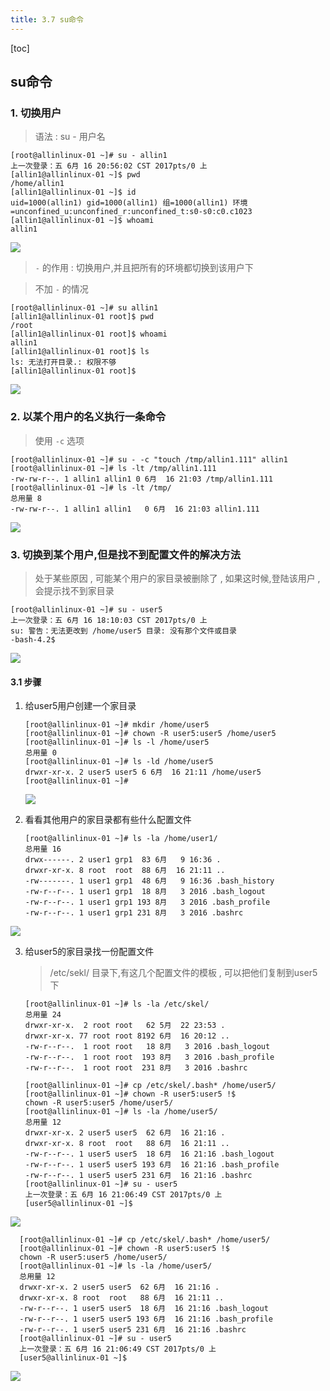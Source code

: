 ```yaml
---
title: 3.7 su命令
---
```


[toc]

## su命令

### 1. 切换用户

> 语法 : su - 用户名

```
[root@allinlinux-01 ~]# su - allin1
上一次登录：五 6月 16 20:56:02 CST 2017pts/0 上
[allin1@allinlinux-01 ~]$ pwd
/home/allin1
[allin1@allinlinux-01 ~]$ id
uid=1000(allin1) gid=1000(allin1) 组=1000(allin1) 环境=unconfined_u:unconfined_r:unconfined_t:s0-s0:c0.c1023
[allin1@allinlinux-01 ~]$ whoami
allin1
```

![](http://oqjg6c4c1.bkt.clouddn.com/201706162059_949.png)

> `-` 的作用 : 切换用户,并且把所有的环境都切换到该用户下

> 不加 `-` 的情况

```
[root@allinlinux-01 ~]# su allin1
[allin1@allinlinux-01 root]$ pwd
/root
[allin1@allinlinux-01 root]$ whoami
allin1
[allin1@allinlinux-01 root]$ ls
ls: 无法打开目录.: 权限不够
[allin1@allinlinux-01 root]$ 
```

![](http://oqjg6c4c1.bkt.clouddn.com/201706162102_539.png)



### 2. 以某个用户的名义执行一条命令

> 使用 `-c` 选项

```
[root@allinlinux-01 ~]# su - -c "touch /tmp/allin1.111" allin1
[root@allinlinux-01 ~]# ls -lt /tmp/allin1.111 
-rw-rw-r--. 1 allin1 allin1 0 6月  16 21:03 /tmp/allin1.111
[root@allinlinux-01 ~]# ls -lt /tmp/
总用量 8
-rw-rw-r--. 1 allin1 allin1   0 6月  16 21:03 allin1.111
```

![](http://oqjg6c4c1.bkt.clouddn.com/201706162105_89.png)



### 3. 切换到某个用户,但是找不到配置文件的解决方法

> 处于某些原因 , 可能某个用户的家目录被删除了 , 如果这时候,登陆该用户 , 会提示找不到家目录

```
[root@allinlinux-01 ~]# su - user5
上一次登录：五 6月 16 18:10:03 CST 2017pts/0 上
su: 警告：无法更改到 /home/user5 目录: 没有那个文件或目录
-bash-4.2$ 
```

![](http://oqjg6c4c1.bkt.clouddn.com/201706162107_745.png)

#### 3.1 步骤
 1. 给user5用户创建一个家目录
	```
	[root@allinlinux-01 ~]# mkdir /home/user5
	[root@allinlinux-01 ~]# chown -R user5:user5 /home/user5
	[root@allinlinux-01 ~]# ls -l /home/user5
	总用量 0
	[root@allinlinux-01 ~]# ls -ld /home/user5
	drwxr-xr-x. 2 user5 user5 6 6月  16 21:11 /home/user5
	[root@allinlinux-01 ~]# 
	```
	![](http://oqjg6c4c1.bkt.clouddn.com/201706162112_941.png)
	
 2. 看看其他用户的家目录都有些什么配置文件

	```
	[root@allinlinux-01 ~]# ls -la /home/user1/
	总用量 16
	drwx------. 2 user1 grp1  83 6月   9 16:36 .
	drwxr-xr-x. 8 root  root  88 6月  16 21:11 ..
	-rw-------. 1 user1 grp1  48 6月   9 16:36 .bash_history
	-rw-r--r--. 1 user1 grp1  18 8月   3 2016 .bash_logout
	-rw-r--r--. 1 user1 grp1 193 8月   3 2016 .bash_profile
	-rw-r--r--. 1 user1 grp1 231 8月   3 2016 .bashrc
	```
	
![](http://oqjg6c4c1.bkt.clouddn.com/201706162113_903.png)

 3. 给user5的家目录找一份配置文件

	> /etc/sekl/ 目录下,有这几个配置文件的模板 , 可以把他们复制到user5下
	
	```
	[root@allinlinux-01 ~]# ls -la /etc/skel/
	总用量 24
	drwxr-xr-x.  2 root root   62 5月  22 23:53 .
	drwxr-xr-x. 77 root root 8192 6月  16 20:12 ..
	-rw-r--r--.  1 root root   18 8月   3 2016 .bash_logout
	-rw-r--r--.  1 root root  193 8月   3 2016 .bash_profile
	-rw-r--r--.  1 root root  231 8月   3 2016 .bashrc
	```
	
	```
	[root@allinlinux-01 ~]# cp /etc/skel/.bash* /home/user5/
	[root@allinlinux-01 ~]# chown -R user5:user5 !$
	chown -R user5:user5 /home/user5/
	[root@allinlinux-01 ~]# ls -la /home/user5/
	总用量 12
	drwxr-xr-x. 2 user5 user5  62 6月  16 21:16 .
	drwxr-xr-x. 8 root  root   88 6月  16 21:11 ..
	-rw-r--r--. 1 user5 user5  18 6月  16 21:16 .bash_logout
	-rw-r--r--. 1 user5 user5 193 6月  16 21:16 .bash_profile
	-rw-r--r--. 1 user5 user5 231 6月  16 21:16 .bashrc
	[root@allinlinux-01 ~]# su - user5
	上一次登录：五 6月 16 21:06:49 CST 2017pts/0 上
	[user5@allinlinux-01 ~]$ 
	```

![](http://oqjg6c4c1.bkt.clouddn.com/201706162114_955.png)

  ```
	[root@allinlinux-01 ~]# cp /etc/skel/.bash* /home/user5/
	[root@allinlinux-01 ~]# chown -R user5:user5 !$
	chown -R user5:user5 /home/user5/
	[root@allinlinux-01 ~]# ls -la /home/user5/
	总用量 12
	drwxr-xr-x. 2 user5 user5  62 6月  16 21:16 .
	drwxr-xr-x. 8 root  root   88 6月  16 21:11 ..
	-rw-r--r--. 1 user5 user5  18 6月  16 21:16 .bash_logout
	-rw-r--r--. 1 user5 user5 193 6月  16 21:16 .bash_profile
	-rw-r--r--. 1 user5 user5 231 6月  16 21:16 .bashrc
	[root@allinlinux-01 ~]# su - user5
	上一次登录：五 6月 16 21:06:49 CST 2017pts/0 上
	[user5@allinlinux-01 ~]$ 
  ```
 
	
![](http://oqjg6c4c1.bkt.clouddn.com/201706162119_16.png)
	
	




